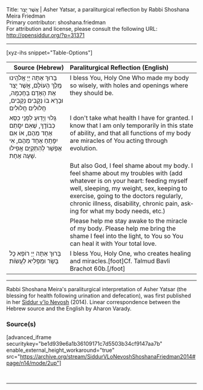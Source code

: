 <html>
<head></head>
<body>
Title: אֲשֶׁר יָצַר | Asher Yatsar, a paraliturgical reflection by Rabbi Shoshana Meira Friedman<br />
Primary contributor: shoshana.friedman<br />
For attribution and license, please consult the following URL: <a href="http://opensiddur.org/?p=31371">http://opensiddur.org/?p=31371</a>
<p />
<hr />

[xyz-ihs snippet="Table-Options"]<table style="margin-left: auto; margin-right: auto;" class="draggable">
<thead><tr><th id="x" style="text-align: right;">Source (Hebrew)</th><th style="text-align: left;">Paraliturgical Reflection (English)</th></tr></thead>
<tbody>
<tr><td style="vertical-align:top;">
<div class="liturgy" lang="he">
בָּרוּךְ אַתָּה
יְיָ אֱלֹהֵֽינוּ
מֶֽלֶךְ הָעוֹלָם,
אֲשֶׁר יָצַר אֶת הָאָדָם בְּחָכְמָה,
וּבָרָא בוֹ נְקָבִים נְקָבִים, חֲלוּלִים חֲלוּלִים
</span></div></td>
 
<td style="vertical-align:top;">
<div class="english" lang="en">
I bless You, Holy One
Who made my body so wisely, with holes and openings where they should be.  
</div></td></tr>


<tr><td style="vertical-align:top;">
<div class="liturgy" lang="he">
גָּלוּי וְיָדֽוּעַ לִפְנֵי כִסֵּא כְבוֹדֶֽךָ,
שֶׁאִם יִסׇּתֵם אֶחָד מֵהֶם,
אוֹ אִם יִפָּתֵֽחַ אֶחָד מֵהֶם,
אִי אֶפְשַׁר לְהִתְקַיֵּם אֲפִילוּ שָׁעָה אֶחָת.
</span></div></td>
 
<td style="vertical-align:top;">
<div class="english" lang="en">
I don't take what health I have for granted.  
I know that I am only temporarily in this state of ability,
and that all functions of my body are miracles of You acting through evolution.  
</div></td></tr>


<tr><td style="vertical-align:top;">
<div class="liturgy" lang="he">

</span></div></td>
 
<td style="vertical-align:top;">
<div class="english" lang="en">
But also God, I feel shame about my body.  
I feel shame about my troubles with 
<span class="instruction">(add whatever is on your heart: 
feeding myself well,
sleeping,
my weight,
sex,
keeping to exercise,
going to the doctors regularly,
chronic illness,
disability,
chronic pain,
asking for what my body needs, etc.)</span>  
</div></td></tr>


<tr><td style="vertical-align:top;">
<div class="liturgy" lang="he">

</span></div></td>
 
<td style="vertical-align:top;">
<div class="english" lang="en">
Please help me stay awake to the miracle of my body.  
Please help me bring the shame I feel into the light, to You
so You can heal it with Your total love.  
</div></td></tr>


<tr><td style="vertical-align:top;">
<div class="liturgy" lang="he">
בָּרוּךְ אַתָּה יְיָ
רוֹפֵא כׇל בָּשָׂר וּמַפְלִיא לַעֲשֹוֹת׃
</span></div></td>
 
<td style="vertical-align:top;">
<div class="english" lang="en">
I bless You, Holy One, 
who creates healing and miracles.[foot]Cf. Talmud Bavli Brachot 60b.[/foot]
</div></td></tr>
</tbody></table>

<hr />

Rabbi Shoshana Meira's paraliturgical interpretation of Asher Yatsar (the blessing for health following urination and defecation), was first published in her <a href="/?p=9556">Siddur v'lo Nevosh</a> (2014). Linear correspondence between the Hebrew source and the English by Aharon Varady.

<h3>Source(s)</h3>

[advanced_iframe securitykey="be1d939e6a1b36109171c7d5503b34cf9147aa7b" enable_external_height_workaround="true" src="https://archive.org/stream/SiddurVLoNevoshShoshanaFriedman2014#page/n14/mode/2up"]

&nbsp;

<hr />

&nbsp;
</body>
</html>